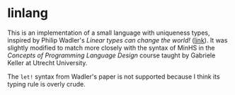 # linlang

This is an implementation of a small language with uniqueness types, inspired
by Philip Wadler's _Linear types can change the world!_ ([link][wadler]). It
was slightly modified to match more closely with the syntax of MinHS in the
_Concepts of Programming Language Design_ course taught by Gabriele Keller at
Utrecht University.

The `let!` syntax from Wadler's paper is not supported because I think its
typing rule is overly crude.

[wadler]: https://citeseerx.ist.psu.edu/document?repid=rep1&type=pdf&doi=24c850390fba27fc6f3241cb34ce7bc6f3765627
